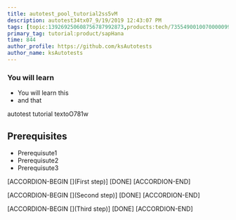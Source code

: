 ```yaml
---
title: autotest_pool_tutorial2ss5vM
description: autotest34tx07_9/19/2019 12:43:07 PM
tags: [topic:139269250608756787992873,products:tech/73554900100700000996,tutorial:experience/advanced]
primary_tag: tutorial:product/sapHana
time: 844
author_profile: https://github.com/ksAutotests
author_name: ksAutotests
---
```

### You will learn
- You will learn this
- and that

autotest tutorial textoO781w

## Prerequisites
- Prerequisute1
- Prerequisute2
- Prerequisute3

[ACCORDION-BEGIN [](First step)]
[DONE]
[ACCORDION-END]

[ACCORDION-BEGIN [](Second step)]
[DONE]
[ACCORDION-END]

[ACCORDION-BEGIN [](Third step)]
[DONE]
[ACCORDION-END]

